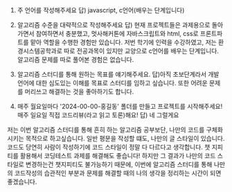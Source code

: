 1. 주 언어를 작성해주세요
답) javascript, c언어(배우는 단계입니다)

2. 알고리즘 수준을 대략적으로 작성해주세요
답) 현재 프로젝트들은 과제용으로 돌아가면서 참여하면서 충분했고, 멋사해커톤에 자바스크립트와 html, css로 프론트파트를 맡아 역할을 수행한 경험만 있습니다. 저번 학기에 인력을 수강하였고, 저는 환경시스템공학과로 따로 전공과목이 있지만 교양으로 c언어를 배우는 단계입니다. 알고리즘 문제를 따로 풀어본 경험은 없습니다.

3. 알고리즘 스터디를 통해 원하는 목표를 얘기해주세요.
답)아직 초보단계라서 개발 언어에 대한 심도있는 이해를 목표로 스터디를 임하고 싶습니다. 또한 어려운 문제를 머리쓰고 해결하는 것을 좋아하기도 합니다.

4. 매주 월요일마다 '2024-00-00-홍길동' 폴더를 만들고 프로젝트를 시작해주세요! 매주 일요일 직접 코드리뷰(라고 읽고 토론)해요!
답) 네 그럴게요


저는 이번 알고리즘 스터디를 통해 흔히 하는 알고리즘 공부보단, 나만의 코드를 구체화 시키는 목적으로 하고싶습니다.
일반 평문을 작성할 떄도, 나만의 글 스타일이 있습니다. 코드도 당연히 사람이 작성하기에 코드 스타일이 정말 다 다르다고 생각합니다.
챗 지피티를 활용해서 코딩테스트 과제를 해결해도 좋습니다! 하지만 그 결과가 나만의 코드 스타일로 변경하는건 챗지피티도 불가능하기 때문에,
이번에 알고리즘 스터디를 통해 나만의 코드작성의 습관적인 부분과 문제를 해결할 때의 나의 생각을 정리하는 시간이 되면 좋겠습니다.
